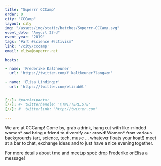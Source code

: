 ```yaml
---
title: "Superrr CCCamp"
order: 0
city: "CCCamp"
layout: city
img: "/assets/img/static/batches/Superrr-CCCamp.svg"
event_date: "August 23rd"
event_year: "2019"
tags: "#art #science #activism"
link: '/city/cccamp'
email: elisa@superrr.net

hosts:

- name: 'Frederike Kaltheuner'
  url: 'https://twitter.com/f_kaltheuner?lang=en'

- name: 'Elisa Lindinger'
  url: 'https://twitter.com/elizab0t'


[//]: #participants:
[//]: #- twitterhandle: '@TWITTERLISTE'
[//]: #  twitterlink: 'http://twitter.com'

---
```

We are at CCCamp! Come by, grab a drink, hang out with like-minded women* and bring a friend to diversify our crowd! Women* from various backgrounds (art, science, tech, music ... whatever floats your boat!) meet at a bar to chat, exchange ideas and to just have a nice evening together. 

For more details about time and meetup spot: drop Frederike or Elisa a message!








